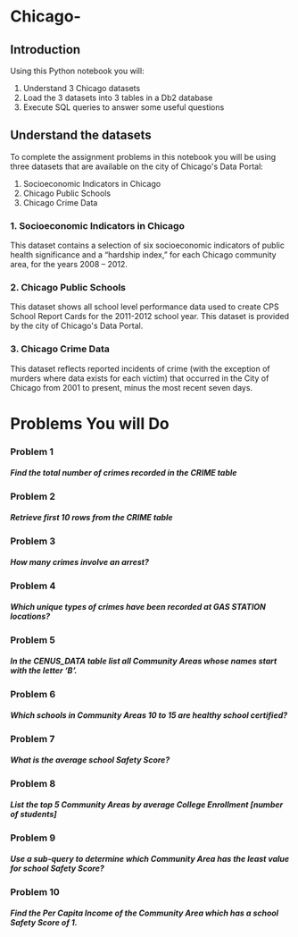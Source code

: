 # Chicago-

## Introduction

Using this Python notebook you will:
1. Understand 3 Chicago datasets  
1. Load the 3 datasets into 3 tables in a Db2 database
1. Execute SQL queries to answer some useful questions 


## Understand the datasets 
To complete the assignment problems in this notebook you will be using three datasets that are available on the city of Chicago's Data Portal:
1. Socioeconomic Indicators in Chicago
2. Chicago Public Schools
3. Chicago Crime Data

### 1. Socioeconomic Indicators in Chicago
This dataset contains a selection of six socioeconomic indicators of public health significance and a “hardship index,” for each Chicago community area, for the years 2008 – 2012.


### 2. Chicago Public Schools

This dataset shows all school level performance data used to create CPS School Report Cards for the 2011-2012 school year. This dataset is provided by the city of Chicago's Data Portal.


### 3. Chicago Crime Data 

This dataset reflects reported incidents of crime (with the exception of murders where data exists for each victim) that occurred in the City of Chicago from 2001 to present, minus the most recent seven days. 


# Problems You will Do

### Problem 1

##### Find the total number of crimes recorded in the CRIME table

### Problem 2

##### Retrieve first 10 rows from the CRIME table

### Problem 3

##### How many crimes involve an arrest?

### Problem 4

##### Which unique types of crimes have been recorded at GAS STATION locations?

### Problem 5

##### In the CENUS_DATA table list all Community Areas whose names start with the letter ‘B’.

### Problem 6

##### Which schools in Community Areas 10 to 15 are healthy school certified?

### Problem 7

##### What is the average school Safety Score? 

### Problem 8

##### List the top 5 Community Areas by average College Enrollment [number of students] 

### Problem 9

##### Use a sub-query to determine which Community Area has the least value for school Safety Score? 

### Problem 10

##### Find the Per Capita Income of the Community Area which has a school Safety Score of 1.
